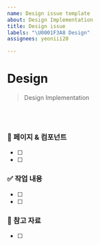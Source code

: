 ```yaml
---
name: Design issue template
about: Design Implementation
title: Design issue
labels: "\U0001F3A8 Design"
assignees: yeoniii20

---
```


# Design
> Design Implementation

<br />
<br />

### 🎨 페이지 & 컴포넌트
- [ ] 
- [ ] 

### ✅ 작업 내용
- [ ] 
- [ ] 

### 📸 참고 자료
- [ ]
